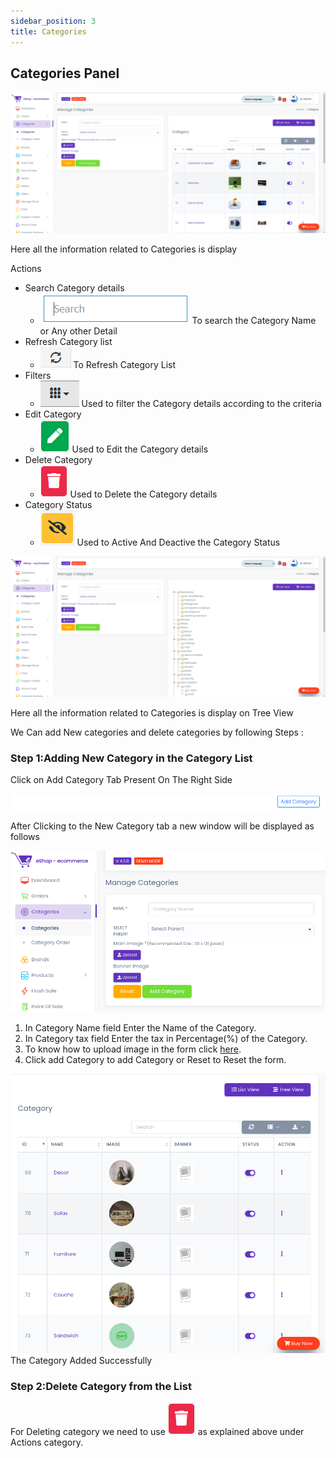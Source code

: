 ```yaml
---
sidebar_position: 3
title: Categories
---
```


## Categories Panel

![Categories Tab](/img/web/categories_tab.jpg)

Here all the information related to Categories is display

Actions

- Search Category details
  - ![Search Tab](/img/web/search_tab.jpg) To search the Category Name or Any other Detail
- Refresh Category list
  - ![Refresh Tab](/img/web/refresh_tab.jpg) To Refresh Category List
- Filters
  - ![Filter Tab](/img/web/filter_tab.jpg) Used to filter the Category details according to the criteria
- Edit Category
  - ![Edit Tab](/img/web/edit_tab.jpg) Used to Edit the Category details
- Delete Category
  - ![Delete Tab](/img/web/delete1_tab.jpg) Used to Delete the Category details
- Category Status
  - ![Status Tab](/img/web/status_tab.jpg) Used to Active And Deactive the Category Status

![Tree View](/img/web/tree_view.jpg)

Here all the information related to Categories is display on Tree View

We Can add New categories and delete categories by following Steps :

### Step 1:Adding New Category in the Category List

Click on Add Category Tab Present On The Right Side

![New Category Tab](/img/web/new_cat_tab.jpg)

After Clicking to the New Category tab a new window will be displayed as follows

![New Category Form](/img/web/new_cat2_tab.jpg)

1.  In Category Name field Enter the Name of the Category.
2.  In Category tax field Enter the tax in Percentage(%) of the Category.
3.  To know how to upload image in the form click [here](#add-image-form).
4.  Click add Category to add Category or Reset to Reset the form.

![Create Category](/img/web/create_cat.jpg)
The Category Added Successfully

### Step 2:Delete Category from the List

For Deleting category we need to use ![Delete Tab](/img/web/delete1_tab.jpg) as explained above under Actions category.
